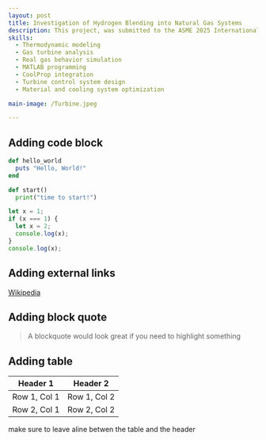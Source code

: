 ```yaml
---
layout: post
title: Investigation of Hydrogen Blending into Natural Gas Systems
description: This project, was submitted to the ASME 2025 International Conference, investigates the effects of hydrogen blending into methane for industrial gas turbines. The study analyzes the thermodynamic impacts of varying hydrogen concentrations (10% to 90%) on Brayton cycle performance, focusing on increased power output, elevated temperatures, and the resulting engineering challenges. Advanced equations of state, such as Van der Waals, Soave-Redlich-Kwong, and Helmholtz free energy models, were employed to model real gas behaviors. The findings highlight the trade-offs between reducing carbon emissions and overcoming material, cooling, and control system limitations in turbine designs.
skills: 
  - Thermodynamic modeling
  - Gas turbine analysis
  - Real gas behavior simulation
  - MATLAB programming
  - CoolProp integration
  - Turbine control system design
  - Material and cooling system optimization

main-image: /Turbine.jpeg

---
```




## Adding code block
```ruby
def hello_world
  puts "Hello, World!"
end
```

```python
def start()
  print("time to start!")
```

```javascript
let x = 1;
if (x === 1) {
  let x = 2;
  console.log(x);
}
console.log(x);

```

## Adding external links
[Wikipedia](https://en.wikipedia.org)


## Adding block quote
> A blockquote would look great if you need to highlight something


## Adding table 

| Header 1 | Header 2 |
|----------|----------|
| Row 1, Col 1 | Row 1, Col 2 |
| Row 2, Col 1 | Row 2, Col 2 |

make sure to leave aline betwen the table and the header


